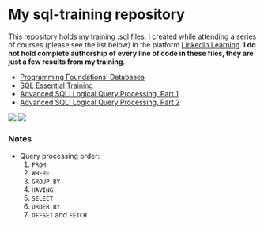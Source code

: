 # My sql-training repository

This repository holds my training .sql files. I created while attending a series of courses (please see the list below) in the platform [LinkedIn Learning](https://www.linkedin.com/learning/). **I do not hold complete authorship of every line of code in these files, they are just a few results from my training**.

* [Programming Foundations: Databases](https://www.linkedin.com/learning/programming-foundations-databases-2/)
* [SQL Essential Training](https://www.linkedin.com/learning/sql-essential-training-3/)
* [Advanced SQL: Logical Query Processing, Part 1](https://www.linkedin.com/learning/advanced-sql-logical-query-processing-part-1/)
* [Advanced SQL: Logical Query Processing, Part 2](https://www.linkedin.com/learning/advanced-sql-logical-query-processing-part-2/)

[<img src="https://img.shields.io/badge/LinkedIn-0077B5?style=for-the-badge&logo=linkedin&logoColor=white">]()  [<img src="https://img.shields.io/badge/Windows-0078D6?style=for-the-badge&logo=windows&logoColor=white">]()

###  Notes
* Query processing order:
    1. ```FROM```
    2. ```WHERE```
    3. ```GROUP BY```
    4. ```HAVING```
    5. ```SELECT```
    6. ```ORDER BY```
    7. ```OFFSET``` and ```FETCH```